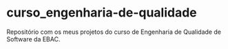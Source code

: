 # curso_engenharia-de-qualidade
Repositório com os meus projetos do curso de Engenharia de Qualidade de Software da EBAC.
